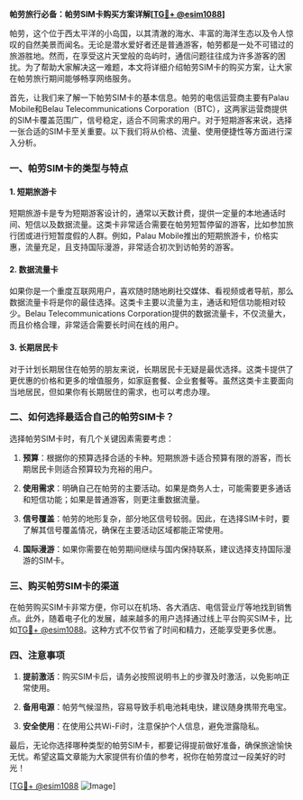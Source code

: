 **帕劳旅行必备：帕劳SIM卡购买方案详解[[TG💪+ @esim1088](https://t.me/s/esim1088)]**

帕劳，这个位于西太平洋的小岛国，以其清澈的海水、丰富的海洋生态以及令人惊叹的自然美景而闻名。无论是潜水爱好者还是普通游客，帕劳都是一处不可错过的旅游胜地。然而，在享受这片天堂般的岛屿时，通信问题往往成为许多游客的困扰。为了帮助大家解决这一难题，本文将详细介绍帕劳SIM卡的购买方案，让大家在帕劳旅行期间能够畅享网络服务。

首先，让我们来了解一下帕劳SIM卡的基本信息。帕劳的电信运营商主要有Palau Mobile和Belau Telecommunications Corporation（BTC），这两家运营商提供的SIM卡覆盖范围广，信号稳定，适合不同需求的用户。对于短期游客来说，选择一张合适的SIM卡至关重要。以下我们将从价格、流量、使用便捷性等方面进行深入分析。

### 一、帕劳SIM卡的类型与特点

#### 1. 短期旅游卡
短期旅游卡是专为短期游客设计的，通常以天数计费，提供一定量的本地通话时间、短信以及数据流量。这类卡非常适合需要在帕劳短暂停留的游客，比如参加旅行团或进行短暂度假的人群。例如，Palau Mobile推出的短期旅游卡，价格实惠，流量充足，且支持国际漫游，非常适合初次到访帕劳的游客。

#### 2. 数据流量卡
如果你是一个重度互联网用户，喜欢随时随地刷社交媒体、看视频或者导航，那么数据流量卡将是你的最佳选择。这类卡主要以流量为主，通话和短信功能相对较少。Belau Telecommunications Corporation提供的数据流量卡，不仅流量大，而且价格合理，非常适合需要长时间在线的用户。

#### 3. 长期居民卡
对于计划长期居住在帕劳的朋友来说，长期居民卡无疑是最优选择。这类卡提供了更优惠的价格和更多的增值服务，如家庭套餐、企业套餐等。虽然这类卡主要面向当地居民，但如果你有长期居住的需求，也可以考虑办理。

### 二、如何选择最适合自己的帕劳SIM卡？

选择帕劳SIM卡时，有几个关键因素需要考虑：

1. **预算**：根据你的预算选择合适的卡种。短期旅游卡适合预算有限的游客，而长期居民卡则适合预算较为充裕的用户。
   
2. **使用需求**：明确自己在帕劳的主要活动。如果是商务人士，可能需要更多通话和短信功能；如果是普通游客，则更注重数据流量。

3. **信号覆盖**：帕劳的地形复杂，部分地区信号较弱。因此，在选择SIM卡时，要了解其信号覆盖情况，确保在主要活动区域都能正常使用。

4. **国际漫游**：如果你需要在帕劳期间继续与国内保持联系，建议选择支持国际漫游的SIM卡。

### 三、购买帕劳SIM卡的渠道

在帕劳购买SIM卡非常方便，你可以在机场、各大酒店、电信营业厅等地找到销售点。此外，随着电子化的发展，越来越多的用户选择通过线上平台购买SIM卡，比如[TG💪+ @esim1088](https://t.me/s/esim1088)。这种方式不仅节省了时间和精力，还能享受更多优惠。

### 四、注意事项

1. **提前激活**：购买SIM卡后，请务必按照说明书上的步骤及时激活，以免影响正常使用。
   
2. **备用电源**：帕劳气候湿热，容易导致手机电池耗电快，建议随身携带充电宝。

3. **安全使用**：在使用公共Wi-Fi时，注意保护个人信息，避免泄露隐私。

最后，无论你选择哪种类型的帕劳SIM卡，都要记得提前做好准备，确保旅途愉快无忧。希望这篇文章能为大家提供有价值的参考，祝你在帕劳度过一段美好的时光！

[[TG💪+ @esim1088](https://t.me/s/esim1088) ![Image](https://i.postimg.cc/4NQfJmqS/Snipaste-2025-05-13-00-14-12.png)]